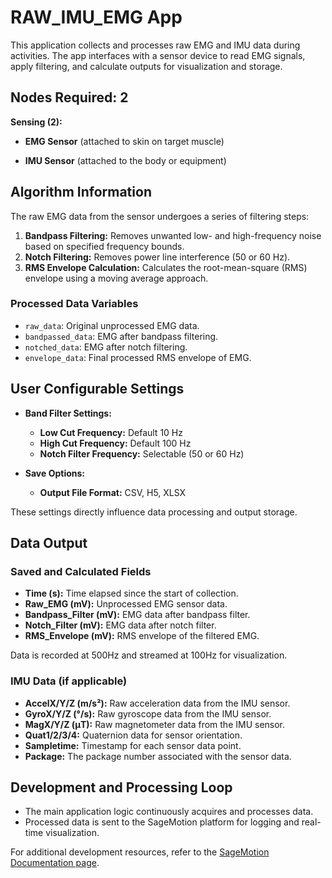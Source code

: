 # RAW_IMU_EMG App

This application collects and processes raw EMG and IMU data during activities. The app interfaces with a sensor device to read EMG signals, apply filtering, and calculate outputs for visualization and storage.

## Nodes Required: 2 

**Sensing (2):**  
- **EMG Sensor** (attached to skin on target muscle)

- **IMU Sensor** (attached to the body or equipment)

## Algorithm Information

The raw EMG data from the sensor undergoes a series of filtering steps:

1. **Bandpass Filtering:** Removes unwanted low- and high-frequency noise based on specified frequency bounds.
2. **Notch Filtering:** Removes power line interference (50 or 60 Hz).
3. **RMS Envelope Calculation:** Calculates the root-mean-square (RMS) envelope using a moving average approach.

### Processed Data Variables
- `raw_data`: Original unprocessed EMG data.
- `bandpassed_data`: EMG after bandpass filtering.
- `notched_data`: EMG after notch filtering.
- `envelope_data`: Final processed RMS envelope of EMG.

## User Configurable Settings

- **Band Filter Settings:**  
  - **Low Cut Frequency:** Default 10 Hz  
  - **High Cut Frequency:** Default 100 Hz  
  - **Notch Filter Frequency:** Selectable (50 or 60 Hz)

- **Save Options:**  
  - **Output File Format:** CSV, H5, XLSX

These settings directly influence data processing and output storage.

## Data Output

### Saved and Calculated Fields
- **Time (s):** Time elapsed since the start of collection.
- **Raw_EMG (mV):** Unprocessed EMG sensor data.
- **Bandpass_Filter (mV):** EMG data after bandpass filter.
- **Notch_Filter (mV):** EMG data after notch filter.
- **RMS_Envelope (mV):** RMS envelope of the filtered EMG.

Data is recorded at 500Hz and streamed at 100Hz for visualization.

### IMU Data (if applicable)
- **AccelX/Y/Z (m/s²):** Raw acceleration data from the IMU sensor.
- **GyroX/Y/Z (°/s):** Raw gyroscope data from the IMU sensor.
- **MagX/Y/Z (μT):** Raw magnetometer data from the IMU sensor.
- **Quat1/2/3/4:** Quaternion data for sensor orientation.
- **Sampletime:** Timestamp for each sensor data point.
- **Package:** The package number associated with the sensor data.

## Development and Processing Loop

- The main application logic continuously acquires and processes data.
- Processed data is sent to the SageMotion platform for logging and real-time visualization.

For additional development resources, refer to the [SageMotion Documentation page](http://docs.sagemotion.com/).
